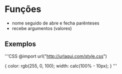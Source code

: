 # Funções
* nome seguido de abre e fecha parênteses
* recebe argumentos (valores)

## Exemplos
'''CSS
@import url("http://urlaqui.com/style.css")

{
    color: rgb(255, 0, 100);
    width: calc(100% - 10px);
}
'''